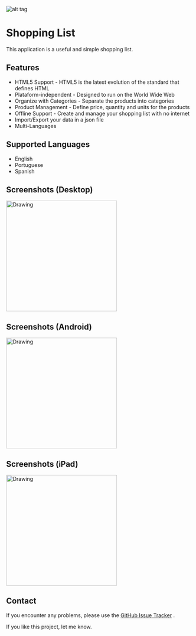 ![alt tag](https://raw.githubusercontent.com/thiagodnf/shopping-list/master/img/favicon/android-icon-72x72.png)
# Shopping List
This application is a useful and simple shopping list.

## Features
- HTML5 Support - HTML5 is the latest evolution of the standard that defines HTML
- Plataform-independent - Designed to run on the World Wide Web
- Organize with Categories - Separate the products into categories
- Product Management - Define price, quantity and units for the products
- Offline Support - Create and manage your shopping list with no internet
- Import/Export your data in a json file
- Multi-Languages

## Supported Languages
- English
- Portuguese
- Spanish

## Screenshots (Desktop)
<img src="https://raw.githubusercontent.com/thiagodnf/shopping-list/master/img/screenshot-desktop.png" alt="Drawing" height="300"/>

## Screenshots (Android)
<img src="https://raw.githubusercontent.com/thiagodnf/shopping-list/master/img/screenshot-android.png" alt="Drawing" height="300"/>

## Screenshots (iPad)
<img src="https://raw.githubusercontent.com/thiagodnf/shopping-list/master/img/screenshot-ipad.png" alt="Drawing" height="300"/>

## Contact

If you encounter any problems, please use the [GitHub Issue Tracker](https://github.com/thiagodnf/shopping-list/issues) .

If you like this project, let me know.
